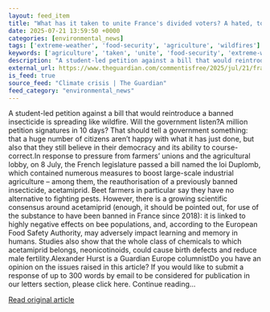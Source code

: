 ```yaml
---
layout: feed_item
title: "What has it taken to unite France's divided voters? A hated, toxic chemical | Alexander Hurst"
date: 2025-07-21 13:59:50 +0000
categories: [environmental_news]
tags: ['extreme-weather', 'food-security', 'agriculture', 'wildfires']
keywords: ['agriculture', 'taken', 'unite', 'food-security', 'extreme-weather', 'what', 'wildfires']
description: "A student-led petition against a bill that would reintroduce a banned insecticide is spreading like wildfire"
external_url: https://www.theguardian.com/commentisfree/2025/jul/21/france-voters-unite-chemical-petition-student
is_feed: true
source_feed: "Climate crisis | The Guardian"
feed_category: "environmental_news"
---
```


A student-led petition against a bill that would reintroduce a banned insecticide is spreading like wildfire. Will the government listen?A million petition signatures in 10 days? That should tell a government something: that a huge number of citizens aren’t happy with what it has just done, but also that they still believe in their democracy and its ability to course-correct.In response to pressure from farmers’ unions and the agricultural lobby, on 8 July, the French legislature passed a bill named the loi Duplomb, which contained numerous measures to boost large-scale industrial agriculture – among them, the reauthorisation of a previously banned insecticide, acetamiprid. Beet farmers in particular say they have no alternative to fighting pests. However, there is a growing scientific consensus around acetamiprid (enough, it should be pointed out, for use of the substance to have been banned in France since 2018): it is linked to highly negative effects on bee populations, and, according to the European Food Safety Authority, may adversely impact learning and memory in humans. Studies also show that the whole class of chemicals to which acetamiprid belongs, neonicotinoids, could cause birth defects and reduce male fertility.Alexander Hurst is a Guardian Europe columnistDo you have an opinion on the issues raised in this article? If you would like to submit a response of up to 300 words by email to be considered for publication in our letters section, please click here. Continue reading...

[Read original article](https://www.theguardian.com/commentisfree/2025/jul/21/france-voters-unite-chemical-petition-student)
